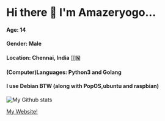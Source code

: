 # Hi there 👋  I'm Amazeryogo... 
#### Age: 14
#### Gender: Male
#### Location: Chennai, India 🇮🇳
#### (Computer)Languages: Python3 and Golang
#### I use Debian BTW (along with PopOS,ubuntu and raspbian)

![My Github stats](https://github-readme-stats.vercel.app/api?username=Amazeryogo&show_icons=true&theme=radical)

[My Website!](https://project-inspirations.herokuapp.com/)

